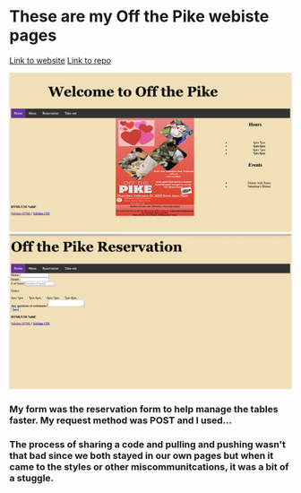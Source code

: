 # These are my Off the Pike webiste pages

[Link to website](https://tai-yuwang.github.io/Best_Table.github.io/group_2/index.html)
[Link to repo](https://github.com/Tai-YuWang/Best_Table.github.io)

![Image of main page](image/Index.png)
![Image of main page](image/reservation.png)
 
### My form was the reservation form to help manage the tables faster. My request method was POST and I used... 

### The process of sharing a code and pulling and pushing wasn't that bad since we both stayed in our own pages but when it came to the styles or other miscommunitcations, it was a bit of a stuggle.  
